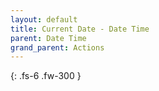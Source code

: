 ```yaml
---
layout: default
title: Current Date - Date Time
parent: Date Time
grand_parent: Actions
---
```

{: .fs-6 .fw-300 }
